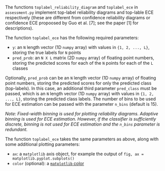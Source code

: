 The functions `toplabel_reliability_diagram` and `toplabel_ece` in `assessment.py` implement top-label reliability diagrams and top-lable ECE respectively (these are different from confidence reliability diagrams or confidence ECE propoosed by Guo et al. [7]; see the paper [1] for descriptions). 

The function `toplabel_ece` has the following required parameters: 
- `y`: an `N` length vector (1D `numpy` array) with values in `{1, 2, ..., L}`, storing the true labels for `N` points
- `pred_prob`: an `N X L` matrix (2D `numpy` array) of floating point numbers, storing the predicted scores for each of the `N` points for each of the `L` classes

Optionally, `pred_prob` can be an `N` length vector (1D `numpy` array) of floating point numbers, storing the predicted scores for only the predicted class (top-labels). In this case, an additional third parameter `pred_class` must be passed, which is an `N` length vector (1D `numpy` array) with values in `{1, 2, ..., L}`, storing the predicted class labels. The number of bins to be used for ECE estimation can be passed with the parameter `n_bins` (default is 15). 

*Note: Fixed-width binning is used for plotting reliability diagrams. Adaptive binning is used for ECE estimation. However, if the classifier is sufficiently discrete, binning is not used for ECE estimation and the `n_bins` parameter is redundant.*

The function `toplabel_ece` takes the same parameters as above, along with some additional plotting parameters: 
- `ax`: a `matplotlib` axis object, for example the output of `fig, ax = matplotlib.pyplot.subplots()`
- `color` (optional): a [`matplotlib` color](https://matplotlib.org/3.1.1/tutorials/colors/colors.html)
